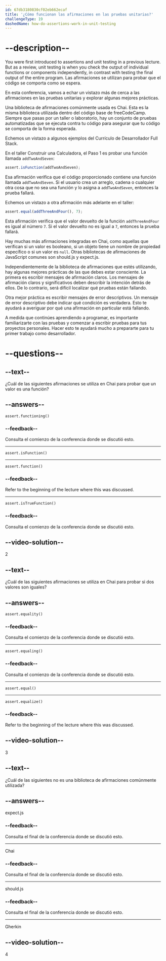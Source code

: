 ```yaml
---
id: 67db3180830cf02eb662ecaf
title: '¿Cómo funcionan las afirmaciones en las pruebas unitarias?'
challengeType: 19
dashedName: how-do-assertions-work-in-unit-testing
---
```


# --description--

You were first introduced to assertions and unit testing in a previous lecture. But as a review, unit testing is when you check the output of individual functions or components independently, in contrast with testing the final output of the entire program. Las afirmaciones se utilizan para probar que el código se comporta como se espera.

En esta conferencia, vamos a echar un vistazo más de cerca a las afirmaciones en las pruebas unitarias y explorar algunas mejores prácticas.

Una biblioteca de afirmaciones comúnmente usada es Chai. Esta es la misma biblioteca utilizada dentro del código base de freeCodeCamp. Siempre que pasas por un taller o laboratorio, hay un conjunto de pruebas automatizadas que se ejecuta contra tu código para asegurar que tu código se comporta de la forma esperada.

Echemos un vistazo a algunos ejemplos del Currículo de Desarrollador Full Stack.

En el taller Construir una Calculadora, el Paso 1 es probar una función llamada `addTwoAndSeven`:

```js
assert.isFunction(addTwoAndSeven);
```

Esa afirmación verifica que el código proporcionado contiene una función llamada `addTwoAndSeven`. Si el usuario crea un arreglo, cadena o cualquier otra cosa que no sea una función y lo asigna a `addTwoAndSeven`, entonces la prueba fallará.

Echemos un vistazo a otra afirmación más adelante en el taller:

```js
assert.equal(addThreeAndFour(), 7);
```

Esta afirmación verifica que el valor devuelto de la función `addThreeAndFour` es igual al número `7`. Si el valor devuelto no es igual a `7`, entonces la prueba fallará.

Hay muchas más afirmaciones integradas en Chai, como aquellas que verifican si un valor es booleano, si un objeto tiene un nombre de propiedad específico o si un valor es `null`. Otras bibliotecas de afirmaciones de JavaScript comunes son should.js y expect.js.

Independientemente de la biblioteca de afirmaciones que estés utilizando, hay algunas mejores prácticas de las que debes estar consciente. La primera es escribir mensajes de afirmación claros. Los mensajes de afirmación claros y significativos deben describir la intención detrás de ellos. De lo contrario, será difícil localizar qué pruebas están fallando.

Otra mejor práctica es escribir mensajes de error descriptivos. Un mensaje de error descriptivo debe indicar qué condición es verdadera. Esto te ayudará a averiguar por qué una afirmación en particular está fallando.

A medida que continúes aprendiendo a programar, es importante familiarizarte con las pruebas y comenzar a escribir pruebas para tus proyectos personales. Hacer esto te ayudará mucho a prepararte para tu primer trabajo como desarrollador.

# --questions--

## --text--

¿Cuál de las siguientes afirmaciones se utiliza en Chai para probar que un valor es una función?

## --answers--

`assert.functioning()`

### --feedback--

Consulta el comienzo de la conferencia donde se discutió esto.

---

`assert.isFunction()`

---

`assert.function()`

### --feedback--

Refer to the beginning of the lecture where this was discussed.

---

`assert.isTrueFunction()`

### --feedback--

Consulta el comienzo de la conferencia donde se discutió esto.

## --video-solution--

2

## --text--

¿Cuál de las siguientes afirmaciones se utiliza en Chai para probar si dos valores son iguales?

## --answers--

`assert.equality()`

### --feedback--

Consulta el comienzo de la conferencia donde se discutió esto.

---

`assert.equaling()`

### --feedback--

Consulta el comienzo de la conferencia donde se discutió esto.

---

`assert.equal()`

---

`assert.equalize()`

### --feedback--

Refer to the beginning of the lecture where this was discussed.

## --video-solution--

3

## --text--

¿Cuál de las siguientes no es una biblioteca de afirmaciones comúnmente utilizada?

## --answers--

expect.js

### --feedback--

Consulta el final de la conferencia donde se discutió esto.

---

Chai

### --feedback--

Consulta el final de la conferencia donde se discutió esto.

---

should.js

### --feedback--

Consulta el final de la conferencia donde se discutió esto.

---

Gherkin

## --video-solution--

4
